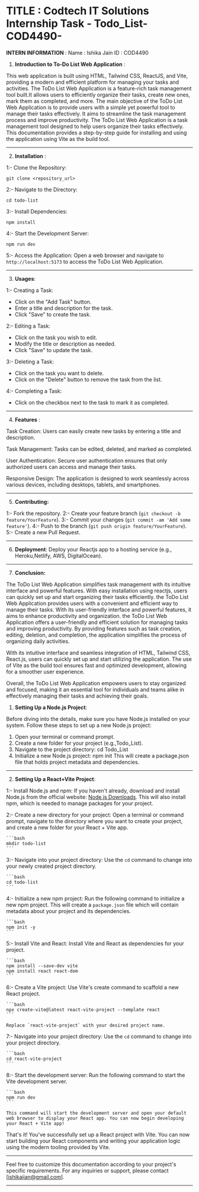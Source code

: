 # TITLE : Codtech IT Solutions Internship Task -  Todo_List-COD4490-

**INTERN INFORMATION** :
Name : Ishika Jain
ID : COD4490


1. **Introduction to To-Do List Web Application** :
 
This web application is built using HTML, Tailwind CSS, ReactJS, and Vite, providing a modern and efficient platform for managing your tasks and activities.
The ToDo List Web Application is a feature-rich task management tool built.It allows users to efficiently organize their tasks, create new ones, mark them as completed, and more.
The main objective of the ToDo List Web Application is to provide users with a simple yet powerful tool to manage their tasks effectively. It aims to streamline the task management process and improve productivity.
The ToDo List Web Application is a task management tool designed to help users organize their tasks effectively. This documentation provides a step-by-step guide for installing and using the application using Vite as the build tool.

---

2. **Installation** :

 1:-   Clone the Repository:
   ```
   git clone <repository_url>
   ```

 2:-  Navigate to the Directory:
   ```
   cd todo-list
   ```

 3:-  Install Dependencies:
   ```
   npm install
   ```

4:-  Start the Development Server:
   ```
   npm run dev
   ```

5:-  Access the Application:
   Open a web browser and navigate to `http://localhost:5173` to access the ToDo List Web Application.

---

3. **Usages**:

1:- Creating a Task:
   - Click on the "Add Task" button.
   - Enter a title and description for the task.
   - Click "Save" to create the task.

2:-  Editing a Task:
   - Click on the task you wish to edit.
   - Modify the title or description as needed.
   - Click "Save" to update the task.

3:-  Deleting a Task:
   - Click on the task you want to delete.
   - Click on the "Delete" button to remove the task from the list.

4:-  Completing a Task:
   - Click on the checkbox next to the task to mark it as completed.

---


4. **Features** :

Task Creation: Users can easily create new tasks by entering a title and description.

Task Management: Tasks can be edited, deleted, and marked as completed.

User Authentication: Secure user authentication ensures that only authorized users can access and manage their tasks.

Responsive Design: The application is designed to work seamlessly across various devices, including desktops, tablets, and smartphones.

---

5. **Contributing:**

1:-  Fork the repository.
2:-  Create your feature branch (`git checkout -b feature/YourFeature`).
3:-  Commit your changes (`git commit -am 'Add some feature'`).
4:-  Push to the branch (`git push origin feature/YourFeature`).
5:-  Create a new Pull Request.

---

6. **Deployment**:
Deploy your Reactjs app to a hosting service (e.g., Heroku,Netlify, AWS, DigitalOcean).

---

7. **Conclusion:**

The ToDo List Web Application simplifies task management with its intuitive interface and powerful features. With easy installation using reactjs, users can quickly set up and start organizing their tasks efficiently.
the ToDo List Web Application provides users with a convenient and efficient way to manage their tasks. With its user-friendly interface and powerful features, it aims to enhance productivity and organization.
the ToDo List Web Application offers a user-friendly and efficient solution for managing tasks and improving productivity. By providing features such as task creation, editing, deletion, and completion, the application simplifies the process of organizing daily activities.

With its intuitive interface and seamless integration of HTML, Tailwind CSS, React.js, users can quickly set up and start utilizing the application. The use of Vite as the build tool ensures fast and optimized development, allowing for a smoother user experience.

Overall, the ToDo List Web Application empowers users to stay organized and focused, making it an essential tool for individuals and teams alike in effectively managing their tasks and achieving their goals.

1. **Setting Up a Node.js Project**:

Before diving into the details, make sure you have Node.js installed on your system. Follow these steps to set up a new Node.js project:

1. Open your terminal or command prompt.
2. Create a new folder for your project (e.g.,Todo_List).
3. Navigate to the project directory:
   cd  Todo_List
4. Initialize a new Node.js project:
npm init
This will create a package.json file that holds project metadata and dependencies.

---

2. **Setting Up a React+Vite Project**:

1:- Install Node.js and npm:  If you haven't already, download and install Node.js from the official website: [Node.js Downloads](https://nodejs.org/en/download/). This will also install npm, which is needed to manage packages for your project.

2:- Create a new directory for your project:  Open a terminal or command prompt, navigate to the directory where you want to create your project, and create a new folder for your React + Vite app.

    ```bash
    mkdir todo-list
    ```

3:- Navigate into your project directory:  Use the `cd` command to change into your newly created project directory.

    ```bash
    cd todo-list
    ```

4:- Initialize a new npm project:  Run the following command to initialize a new npm project. This will create a `package.json` file which will contain metadata about your project and its dependencies.

    ```bash
    npm init -y
    ```

5:-  Install Vite and React: Install Vite and React as dependencies for your project.

    ```bash
    npm install --save-dev vite
    npm install react react-dom
    ```

6:- Create a Vite project: Use Vite's create command to scaffold a new React project.

    ```bash
    npx create-vite@latest react-vite-project --template react
    ```

    Replace `react-vite-project` with your desired project name.

7:- Navigate into your project directory:  Use the `cd` command to change into your project directory.

    ```bash
    cd react-vite-project
    ```

8:- Start the development server:  Run the following command to start the Vite development server.

    ```bash
    npm run dev
    ```

    This command will start the development server and open your default web browser to display your React app. You can now begin developing your React + Vite app!

That's it! You've successfully set up a React project with Vite. You can now start building your React components and writing your application logic using the modern tooling provided by Vite.

---
Feel free to customize this documentation according to your project's specific requirements. For any inquiries or support, please contact [ishikajian@gmail.com].

---
